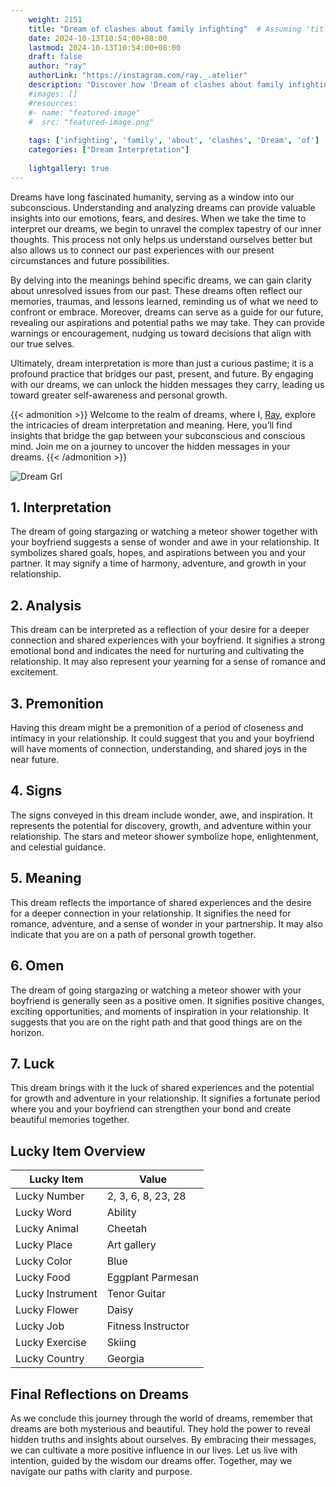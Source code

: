 ```yaml
---
    weight: 2151
    title: "Dream of clashes about family infighting"  # Assuming 'title' column exists
    date: 2024-10-13T10:54:00+08:00
    lastmod: 2024-10-13T10:54:00+08:00
    draft: false
    author: "ray"
    authorLink: "https://instagram.com/ray._.atelier"
    description: "Discover how 'Dream of clashes about family infighting' can interpret your future and uncover its significant meanings in your life."
    #images: []
    #resources:
    #- name: "featured-image"
    #  src: "featured-image.png"
    
    tags: ['infighting', 'family', 'about', 'clashes', 'Dream', 'of']
    categories: ["Dream Interpretation"]
    
    lightgallery: true
---
```

    
Dreams have long fascinated humanity, serving as a window into our subconscious. Understanding and analyzing dreams can provide valuable insights into our emotions, fears, and desires. When we take the time to interpret our dreams, we begin to unravel the complex tapestry of our inner thoughts. This process not only helps us understand ourselves better but also allows us to connect our past experiences with our present circumstances and future possibilities.

By delving into the meanings behind specific dreams, we can gain clarity about unresolved issues from our past. These dreams often reflect our memories, traumas, and lessons learned, reminding us of what we need to confront or embrace. Moreover, dreams can serve as a guide for our future, revealing our aspirations and potential paths we may take. They can provide warnings or encouragement, nudging us toward decisions that align with our true selves.

Ultimately, dream interpretation is more than just a curious pastime; it is a profound practice that bridges our past, present, and future. By engaging with our dreams, we can unlock the hidden messages they carry, leading us toward greater self-awareness and personal growth.

{{< admonition >}}
Welcome to the realm of dreams, where I, [Ray](https://instagram.com/ray._.atelier), explore the intricacies of dream interpretation and meaning. Here, you’ll find insights that bridge the gap between your subconscious and conscious mind. Join me on a journey to uncover the hidden messages in your dreams.
{{< /admonition >}}

![Dream Grl](https://cdn.pixabay.com/photo/2017/11/02/03/35/gothic-2910057_1280.jpg "Dream Grl")

## 1. Interpretation
 The dream of going stargazing or watching a meteor shower together with your boyfriend suggests a sense of wonder and awe in your relationship. It symbolizes shared goals, hopes, and aspirations between you and your partner. It may signify a time of harmony, adventure, and growth in your relationship.

## 2. Analysis
 This dream can be interpreted as a reflection of your desire for a deeper connection and shared experiences with your boyfriend. It signifies a strong emotional bond and indicates the need for nurturing and cultivating the relationship. It may also represent your yearning for a sense of romance and excitement.

## 3. Premonition
 Having this dream might be a premonition of a period of closeness and intimacy in your relationship. It could suggest that you and your boyfriend will have moments of connection, understanding, and shared joys in the near future.

## 4. Signs
 The signs conveyed in this dream include wonder, awe, and inspiration. It represents the potential for discovery, growth, and adventure within your relationship. The stars and meteor shower symbolize hope, enlightenment, and celestial guidance.

## 5. Meaning
 This dream reflects the importance of shared experiences and the desire for a deeper connection in your relationship. It signifies the need for romance, adventure, and a sense of wonder in your partnership. It may also indicate that you are on a path of personal growth together.

## 6. Omen
 The dream of going stargazing or watching a meteor shower with your boyfriend is generally seen as a positive omen. It signifies positive changes, exciting opportunities, and moments of inspiration in your relationship. It suggests that you are on the right path and that good things are on the horizon.

## 7. Luck
 This dream brings with it the luck of shared experiences and the potential for growth and adventure in your relationship. It signifies a fortunate period where you and your boyfriend can strengthen your bond and create beautiful memories together.

## Lucky Item Overview
| Lucky Item          | Value              |
|---------------|--------------------|
| Lucky Number        | 2, 3, 6, 8, 23, 28  |
| Lucky Word          | Ability |
| Lucky Animal        | Cheetah |
| Lucky Place         | Art gallery     |
| Lucky Color         | Blue     |
| Lucky Food          | Eggplant Parmesan      |
| Lucky Instrument    | Tenor Guitar |
| Lucky Flower        | Daisy    |
| Lucky Job           | Fitness Instructor       |
| Lucky Exercise      | Skiing  |
| Lucky Country       | Georgia    |


##  Final Reflections on Dreams

As we conclude this journey through the world of dreams, remember that dreams are both mysterious and beautiful. They hold the power to reveal hidden truths and insights about ourselves. By embracing their messages, we can cultivate a more positive influence in our lives. Let us live with intention, guided by the wisdom our dreams offer. Together, may we navigate our paths with clarity and purpose.

